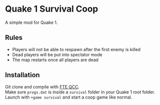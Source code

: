 # Quake 1 Survival Coop
A simple mod for Quake 1.

## Rules
* Players will not be able to respawn after the first enemy is killed
* Dead players will be put into spectator mode
* The map restarts once all players are dead

## Installation
Git clone and compile with [FTE QCC](https://fte.triptohell.info/downloads).\
Make sure `progs.dat` is inside a `survival` folder in your Quake 1 root folder.\
Launch with `+game survival` and start a coop game like normal.